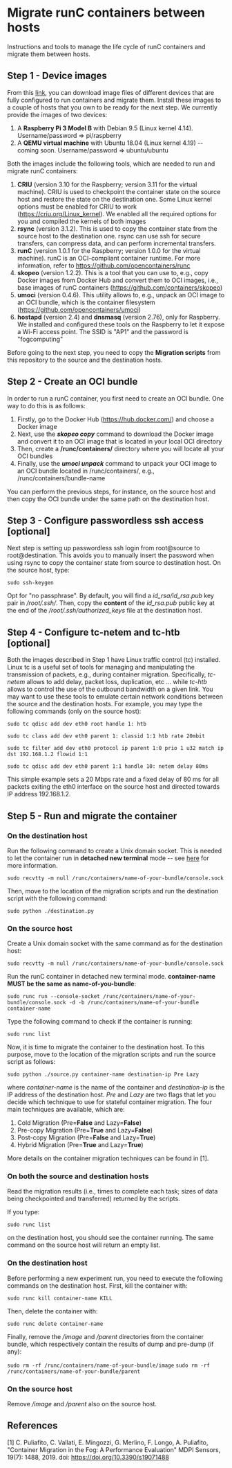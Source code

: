 # Migrate runC containers between hosts
Instructions and tools to manage the life cycle of runC containers and migrate them between hosts.


## Step 1 - Device images

From this [link](https://unipiit-my.sharepoint.com/:f:/g/personal/a035017_unipi_it/EitRqDdu7ElHgdQolR8L460BlMvDN-z6fpKHW5Xe77ncPA?e=gEVxbC), you can download image files of different devices that are fully configured to run containers and migrate them. Install these images to a couple of hosts that you own to be ready for the next step. We currently provide the images of two devices:


1. A **Raspberry Pi 3 Model B** with Debian 9.5 (Linux kernel 4.14). Username/password => pi/raspberry
2. A **QEMU virtual machine** with Ubuntu 18.04 (Linux kernel 4.19) -- coming soon. Username/password => ubuntu/ubuntu


Both the images include the following tools, which are needed to run and migrate runC containers:


1. **CRIU** (version 3.10 for the Raspberry; version 3.11 for the virtual machine). CRIU is used to checkpoint the container state on the source host and restore the state on the destination one. Some Linux kernel options must be enabled for CRIU to work (https://criu.org/Linux_kernel). We enabled all the required options for you and compiled the kernels of both images
2. **rsync** (version 3.1.2). This is used to copy the container state from the source host to the destination one. rsync can use ssh for secure transfers, can compress data, and can perform incremental transfers.
3. **runC** (version 1.0.1 for the Raspberry; version 1.0.0 for the virtual machine). runC is an OCI-compliant container runtime. For more information, refer to https://github.com/opencontainers/runc
4. **skopeo** (version 1.2.2). This is a tool that you can use to, e.g., copy Docker images from Docker Hub and convert them to OCI images, i.e., base images of runC containers (https://github.com/containers/skopeo)
5. **umoci** (version 0.4.6). This utility allows to, e.g., unpack an OCI image to an OCI bundle, which is the container filesystem (https://github.com/opencontainers/umoci)
6. **hostapd** (version 2.4) and **dnsmasq** (version 2.76), only for Raspberry. We installed and configured these tools on the Raspberry to let it expose a Wi-Fi access point. The SSID is "AP1" and the password is "fogcomputing"


Before going to the next step, you need to copy the **Migration scripts** from this repository to the source and the destination hosts.


## Step 2 - Create an OCI bundle

In order to run a runC container, you first need to create an OCI bundle. One way to do this is as follows:


1. Firstly, go to the Docker Hub (https://hub.docker.com/) and choose a Docker image
2. Next, use the ***skopeo copy*** command to download the Docker image and convert it to an OCI image that is located in your local OCI directory
3. Then, create a **/runc/containers/** directory where you will locate all your OCI bundles
4. Finally, use the ***umoci unpack*** command to unpack your OCI image to an OCI bundle located in /runc/containers/, e.g., /runc/containers/bundle-name


You can perform the previous steps, for instance, on the source host and then copy the OCI bundle under the same path on the destination host.


## Step 3 - Configure passwordless ssh access [optional]   

Next step is setting up passwordless ssh login from root@source to root@destination. This avoids you to manually insert the password when using rsync to copy the container state from source to destination host. On the source host, type:

  `sudo ssh-keygen`

Opt for "no passphrase". By default, you will find a *id_rsa/id_rsa.pub* key pair in */root/.ssh/*. Then, copy the **content** of the *id_rsa.pub* public key at the end of the */root/.ssh/authorized_keys* file at the destination host.


## Step 4 - Configure tc-netem and tc-htb [optional]

Both the images described in Step 1 have Linux traffic control (tc) installed. Linux tc is a useful set of tools for managing and manipulating the transmission of packets, e.g., during container migration. Specifically, *tc-netem* allows to add delay, packet loss, duplication, etc ... while *tc-htb* allows to control the use of the outbound bandwidth on a given link. You may want to use these tools to emulate certain network conditions between the source and the destination hosts. For example, you may type the following commands (only on the source host):

  `sudo tc qdisc add dev eth0 root handle 1: htb`  

  `sudo tc class add dev eth0 parent 1: classid 1:1 htb rate 20mbit`

  `sudo tc filter add dev eth0 protocol ip parent 1:0 prio 1 u32 match ip dst 192.168.1.2 flowid 1:1`

  `sudo tc qdisc add dev eth0 parent 1:1 handle 10: netem delay 80ms`

This simple example sets a 20 Mbps rate and a fixed delay of 80 ms for all packets exiting the eth0 interface on the source host and directed towards IP address 192.168.1.2.


## Step 5 - Run and migrate the container

### On the destination host

Run the following command to create a Unix domain socket. This is needed to let the container run in **detached new terminal** mode -- see [here](https://github.com/opencontainers/runc/blob/master/docs/terminals.md) for more information.

  `sudo recvtty -m null /runc/containers/name-of-your-bundle/console.sock`

Then, move to the location of the migration scripts and run the destination script with the following command:

  `sudo python ./destination.py`


### On the source host

Create a Unix domain socket with the same command as for the destination host:

  `sudo recvtty -m null /runc/containers/name-of-your-bundle/console.sock`

Run the runC container in detached new terminal mode. **container-name MUST be the same as name-of-you-bundle**:

  `sudo runc run --console-socket /runc/containers/name-of-your-bundle/console.sock -d -b /runc/containers/name-of-your-bundle container-name`

Type the following command to check if the container is running:

  `sudo runc list`

Now, it is time to migrate the container to the destination host. To this purpose, move to the location of the migration scripts and run the source script as follows:

  `sudo python ./source.py container-name destination-ip Pre Lazy`

where *container-name* is the name of the container and *destination-ip* is the IP address of the destination host.
*Pre* and *Lazy* are two flags that let you decide which technique to use for stateful container migration. The four main techniques are available, which are:

1. Cold Migration (Pre=**False** and Lazy=**False**)
2. Pre-copy Migration (Pre=**True** and Lazy=**False**)
3. Post-copy Migration (Pre=**False** and Lazy=**True**)
4. Hybrid Migration (Pre=**True** and Lazy=**True**)

More details on the container migration techniques can be found in [1].


### On both the source and destination hosts

Read the migration results (i.e., times to complete each task; sizes of data being checkpointed and transferred) returned by the scripts.

If you type:

  `sudo runc list`

on the destination host, you should see the container running. The same command on the source host will return an empty list.


### On the destination host

Before performing a new experiment run, you need to execute the following commands on the destination host. First, kill the container with:

  `sudo runc kill container-name KILL`

Then, delete the container with:

  `sudo runc delete container-name`

Finally, remove the */image* and */parent* directories from the container bundle, which respectively contain the results of dump and pre-dump (if any):  

  `sudo rm -rf /runc/containers/name-of-your-bundle/image`
  `sudo rm -rf /runc/containers/name-of-your-bundle/parent`


### On the source host

Remove */image* and */parent* also on the source host.


## References

[1] C. Puliafito, C. Vallati, E. Mingozzi, G. Merlino, F. Longo, A. Puliafito, "Container Migration in the Fog: A Performance Evaluation" MDPI Sensors, 19(7): 1488, 2019. doi: https://doi.org/10.3390/s19071488
